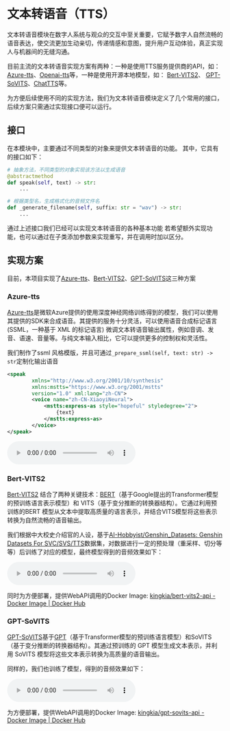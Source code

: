 # 文本转语音（TTS）

文本转语音模块在数字人系统与观众的交互中至关重要，它赋予数字人自然流畅的语音表达，使交流更加生动亲切，传递情感和意图，提升用户互动体验，真正实现人与机器间的无缝沟通。

目前主流的文本转语音实现方案有两种：一种是使用TTS服务提供商的API，如： [Azure-tts](https://learn.microsoft.com/zh-cn/azure/ai-services/speech-service/index-text-to-speech)、[Openai-tts](https://platform.openai.com/docs/guides/text-to-speech)等，一种是使用开源本地模型，如：
 [Bert-VITS2](https://github.com/fishaudio/Bert-VITS2)、
 [GPT-SoVITS](https://github.com/RVC-Boss/GPT-SoVITS)、[ChatTTS](https://github.com/2noise/ChatTTS?tab=readme-ov-file)等。

为方便后续使用不同的实现方法，我们为文本转语音模块定义了几个常用的接口，后续方案只需通过实现接口便可以运行。

## 接口

在本模块中，主要通过不同类型的对象来提供文本转语音的功能。
其中，它具有的接口如下：

```python
# 抽象方法，不同类型的对象实现该方法以生成语音
@abstractmethod
def speak(self, text) -> str:
    ...

# 根据类型名，生成格式化的音频文件名
def _generate_filename(self, suffix: str = "wav") -> str:
    ...
```

通过上述接口我们已经可以实现文本转语音的各种基本功能
若希望额外实现功能，也可以通过在子类添加参数来实现重写，并在调用时加以区分。

## 实现方案
目前，本项目实现了[Azure-tts](https://learn.microsoft.com/zh-cn/azure/ai-services/speech-service/index-text-to-speech)、[Bert-VITS2](https://github.com/fishaudio/Bert-VITS2)、[GPT-SoVITS](https://github.com/RVC-Boss/GPT-SoVITS)这三种方案
### Azure-tts

[Azure-tts](https://learn.microsoft.com/zh-cn/azure/ai-services/speech-service/index-text-to-speech)是微软Azure提供的使用深度神经网络训练得到的模型，我们可以使用其提供的SDK来合成语音。其提供的服务十分灵活，可以使用语音合成标记语言 (SSML，一种基于 XML 的标记语言) 微调文本转语音输出属性，例如音调、发音、语速、音量等。与纯文本输入相比，它可以提供更多的控制权和灵活性。

我们制作了ssml 风格模版，并且可通过`_prepare_ssml(self, text: str) -> str`定制化输出语音
```xml
<speak  
        xmlns="http://www.w3.org/2001/10/synthesis"
        xmlns:mstts="https://www.w3.org/2001/mstts"
        version="1.0" xml:lang="zh-CN">
        <voice name="zh-CN-XiaoyiNeural">
            <mstts:express-as style="hopeful" styledegree="2">
                {text}
            </mstts:express-as>
        </voice>
</speak>
```

<audio controls>
    <source src="audios/Azure-TTS.wav" type="audio/wav">
    <p><a href="https://github.com/sse-digital-man/sysu-introducer-wiki/blob/main/module/audios">音频示例</a></p>
</audio>

### Bert-VITS2
[Bert-VITS2](https://github.com/fishaudio/Bert-VITS2) 结合了两种关键技术：[BERT](https://en.wikipedia.org/wiki/BERT_%28language_model%29)（基于Google提出的Transformer模型的预训练语言表示模型）和 VITS（基于变分推断的转换器结构）。它通过利用预训练的BERT 模型从文本中提取高质量的语言表示，并结合VITS模型将这些表示转换为自然流畅的语音输出。

我们根据中大校史介绍官的人设，基于[AI-Hobbyist/Genshin_Datasets: Genshin Datasets For SVC/SVS/TTS](https://github.com/AI-Hobbyist/Genshin_Datasets)数据集，对数据进行一定的预处理（重采样、切分等等）后训练了对应的模型，最终模型得到的音频效果如下：

<audio controls>
    <source src="audios/Bert-VITS2.wav" type="audio/wav">
    <p><a href="https://github.com/sse-digital-man/sysu-introducer-wiki/blob/main/module/audios">音频示例</a></p>
</audio>

同时为方便部署，提供WebAPI调用的Docker Image: [kingkia/bert-vits2-api - Docker Image | Docker Hub](https://hub.docker.com/r/kingkia/bert-vits2-api)

### GPT-SoVITS
[GPT-SoVITS](https://github.com/RVC-Boss/GPT-SoVITS)基于[GPT](https://en.wikipedia.org/wiki/Generative_pre-trained_transformer)（基于Transformer模型的预训练语言模型）和SoVITS（基于变分推断的转换器结构）。其通过预训练的 GPT 模型生成文本表示，并利用 SoVITS 模型将这些文本表示转换为高质量的语音输出。

同样的，我们也训练了模型，得到的音频效果如下：

<audio controls>
    <source src="audios/GPT-SoVITS.wav" type="audio/wav">
    <p><a href="https://github.com/sse-digital-man/sysu-introducer-wiki/blob/main/module/audios">音频示例</a></p>
</audio>


为方便部署，提供WebAPI调用的Docker Image: [kingkia/gpt-sovits-api - Docker Image | Docker Hub](https://hub.docker.com/r/kingkia/gpt-sovits-api)